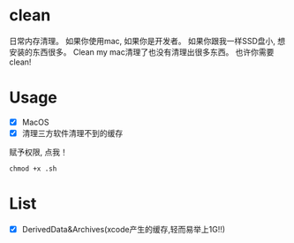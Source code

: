 # clean

日常内存清理。
如果你使用mac, 如果你是开发者。
如果你跟我一样SSD盘小, 想安装的东西很多。
Clean my mac清理了也没有清理出很多东西。
也许你需要clean!

# Usage 

- [x] MacOS
- [x] 清理三方软件清理不到的缓存
 
赋予权限, 点我！
```
chmod +x .sh
```

# List

- [x] DerivedData&Archives(xcode产生的缓存,轻而易举上1G!!)